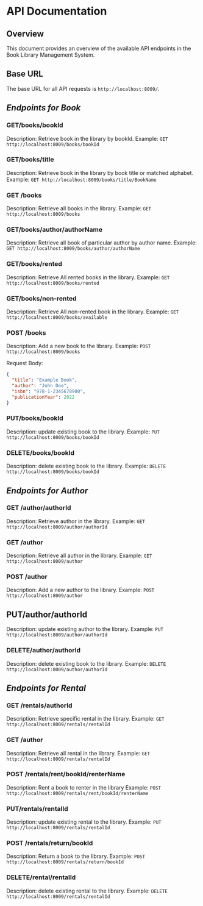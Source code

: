 # API Documentation

## Overview
This document provides an overview of the available API endpoints in the Book Library Management System.

## Base URL
The base URL for all API requests is `http://localhost:8009/`.

## _Endpoints for Book_


### GET/books/bookId
Description: Retrieve book in the library by bookId.
Example: `GET http://localhost:8009/books/bookId`

### GET/books/title
Description: Retrieve book in the library by book title or matched alphabet.
Example: `GET http://localhost:8009/books/title/BookName`

### GET /books
Description: Retrieve all books in the library.
Example: `GET http://localhost:8009/books`

### GET/books/author/authorName
Description: Retrieve all book of particular author by author name.
Example: `GET http://localhost:8009/books/author/authorName`

### GET/books/rented
Description: Retrieve All rented books in the library.
Example: `GET http://localhost:8009/books/rented`

### GET/books/non-rented
Description: Retrieve All non-rented book in the library.
Example: `GET http://localhost:8009/books/available`

### POST /books
Description: Add a new book to the library.
Example: `POST http://localhost:8009/books`

Request Body:
```json
{
  "title": "Example Book",
  "author": "John Doe",
  "isbn": "978-1-2345678900",
  "publicationYear": 2022
}
```
### PUT/books/bookId
Description:  update existing book to the library.
Example: `PUT http://localhost:8009/books/bookId`

### DELETE/books/bookId
Description:  delete existing book to the library.
Example: `DELETE http://localhost:8009/books/bookId`


## _Endpoints for Author_

### GET /author/authorId
Description: Retrieve author in the library.
Example: `GET http://localhost:8009/author/authorId`

### GET /author
Description: Retrieve all author in the library.
Example: `GET http://localhost:8009/author`

### POST /author
Description: Add a new author to the library.
Example: `POST http://localhost:8009/author`

## PUT/author/authorId
Description:  update existing author to the library.
Example: `PUT http://localhost:8009/author/authorId`

### DELETE/author/authorId
Description:  delete existing book to the library.
Example: `DELETE http://localhost:8009/author/authorId`

## _Endpoints for Rental_

### GET /rentals/authorId
Description: Retrieve specific rental in the library.
Example: `GET http://localhost:8009/rentals/rentalId`

### GET /author
Description: Retrieve all rental in the library.
Example: `GET http://localhost:8009/rentals/rentalId`

### POST /rentals/rent/bookId/renterName
Description: Rent a book to renter in the library
Example: `POST http://localhost:8009/rentals/rent/bookId/renterName`

### PUT/rentals/rentalId
Description:  update existing rental to the library.
Example: `PUT http://localhost:8009/rentals/rentalId`

### POST /rentals/return/bookId
Description: Return a book to the library.
Example: `POST http://localhost:8009/rentals/return/bookId`

### DELETE/rental/rentalId
Description:  delete existing rental to the library.
Example: `DELETE http://localhost:8009/rentals/rentalId`